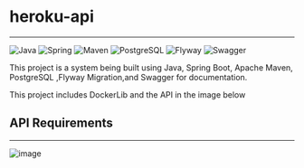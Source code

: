 # heroku-api

---

![Java](https://img.shields.io/badge/Java-ED8B00?style=for-the-badge&logo=openjdk&logoColor=white)
![Spring](https://img.shields.io/badge/spring-%236DB33F.svg?style=for-the-badge&logo=spring&logoColor=white)
![Maven](https://img.shields.io/badge/Apache%20Maven-C71A36?style=for-the-badge&logo=apachemaven&logoColor=white)
![PostgreSQL](https://img.shields.io/badge/postgresql-4169e1?style=for-the-badge&logo=postgresql&logoColor=white)
![Flyway](https://img.shields.io/badge/Flyway%20Migration-C71A36?style=for-the-badge&logo=flyway&logoColor=white)
![Swagger](https://img.shields.io/badge/-Swagger-%23Clojure?style=for-the-badge&logo=swagger&logoColor=white)


This project is a system being built using Java, Spring Boot, Apache Maven,
PostgreSQL ,Flyway Migration,and Swagger for documentation.

This project includes DockerLib and the API in the image below

## API Requirements

---
![image](https://github.com/user-attachments/assets/883c19e8-32ba-457e-8fb3-b623a637c35a)
 